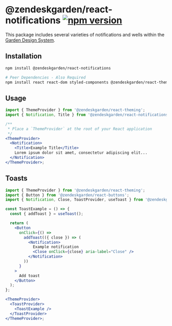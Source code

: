 # @zendeskgarden/react-notifications [![npm version](https://flat.badgen.net/npm/v/@zendeskgarden/react-notifications)](https://www.npmjs.com/package/@zendeskgarden/react-notifications)

This package includes several varieties of notifications and wells within
the [Garden Design System](https://zendeskgarden.github.io/).

## Installation

```sh
npm install @zendeskgarden/react-notifications

# Peer Dependencies - Also Required
npm install react react-dom styled-components @zendeskgarden/react-theming
```

## Usage

```jsx
import { ThemeProvider } from '@zendeskgarden/react-theming';
import { Notification, Title } from '@zendeskgarden/react-notifications';

/**
 * Place a `ThemeProvider` at the root of your React application
 */
<ThemeProvider>
  <Notification>
    <Title>Example Title</Title>
    Lorem ipsum dolor sit amet, consectetur adipiscing elit...
  </Notification>
</ThemeProvider>;
```

## Toasts

```jsx
import { ThemeProvider } from '@zendeskgarden/react-theming';
import { Button } from '@zendeskgarden/react-buttons';
import { Notification, Close, ToastProvider, useToast } from '@zendeskgarden/react-notifications';

const ToastExample = () => {
  const { addToast } = useToast();

  return (
    <Button
      onClick={() =>
        addToast(({ close }) => (
          <Notification>
            Example notification
            <Close onClick={close} aria-label="Close" />
          </Notification>
        ))
      }
    >
      Add toast
    </Button>
  );
};

<ThemeProvider>
  <ToastProvider>
    <ToastExample />
  </ToastProvider>
</ThemeProvider>;
```
